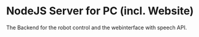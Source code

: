 # NodeJS Server for PC (incl. Website)

The Backend for the robot control and the webinterface with speech API.
